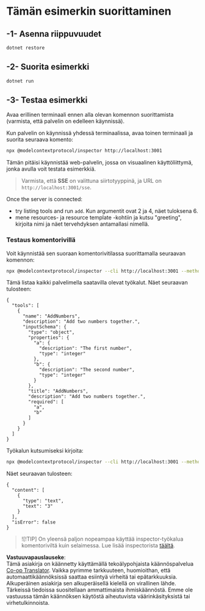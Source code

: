 <!--
CO_OP_TRANSLATOR_METADATA:
{
  "original_hash": "2a58caa6e11faa09470b7f81e6729652",
  "translation_date": "2025-06-18T06:02:20+00:00",
  "source_file": "03-GettingStarted/05-sse-server/solution/dotnet/README.md",
  "language_code": "fi"
}
-->
# Tämän esimerkin suorittaminen

## -1- Asenna riippuvuudet

```bash
dotnet restore
```

## -2- Suorita esimerkki

```bash
dotnet run
```

## -3- Testaa esimerkki

Avaa erillinen terminaali ennen alla olevan komennon suorittamista (varmista, että palvelin on edelleen käynnissä).

Kun palvelin on käynnissä yhdessä terminaalissa, avaa toinen terminaali ja suorita seuraava komento:

```bash
npx @modelcontextprotocol/inspector http://localhost:3001
```

Tämän pitäisi käynnistää web-palvelin, jossa on visuaalinen käyttöliittymä, jonka avulla voit testata esimerkkiä.

> Varmista, että **SSE** on valittuna siirtotyyppinä, ja URL on `http://localhost:3001/sse`.

Once the server is connected: 

- try listing tools and run `add`. Kun argumentit ovat 2 ja 4, näet tuloksena 6.
- mene resources- ja resource template -kohtiin ja kutsu "greeting", kirjoita nimi ja näet tervehdyksen antamallasi nimellä.

### Testaus komentorivillä

Voit käynnistää sen suoraan komentorivitilassa suorittamalla seuraavan komennon:

```bash 
npx @modelcontextprotocol/inspector --cli http://localhost:3001 --method tools/list
```

Tämä listaa kaikki palvelimella saatavilla olevat työkalut. Näet seuraavan tulosteen:

```text
{
  "tools": [
    {
      "name": "AddNumbers",
      "description": "Add two numbers together.",
      "inputSchema": {
        "type": "object",
        "properties": {
          "a": {
            "description": "The first number",
            "type": "integer"
          },
          "b": {
            "description": "The second number",
            "type": "integer"
          }
        },
        "title": "AddNumbers",
        "description": "Add two numbers together.",
        "required": [
          "a",
          "b"
        ]
      }
    }
  ]
}
```

Työkalun kutsumiseksi kirjoita:

```bash
npx @modelcontextprotocol/inspector --cli http://localhost:3001 --method tools/call --tool-name AddNumbers --tool-arg a=1 --tool-arg b=2
```

Näet seuraavan tulosteen:

```text
{
  "content": [
    {
      "type": "text",
      "text": "3"
    }
  ],
  "isError": false
}
```

> ![!TIP]
> On yleensä paljon nopeampaa käyttää inspector-työkalua komentoriviltä kuin selaimessa.
> Lue lisää inspectorista [täältä](https://github.com/modelcontextprotocol/inspector).

**Vastuuvapauslauseke**:  
Tämä asiakirja on käännetty käyttämällä tekoälypohjaista käännöspalvelua [Co-op Translator](https://github.com/Azure/co-op-translator). Vaikka pyrimme tarkkuuteen, huomioithan, että automaattikäännöksissä saattaa esiintyä virheitä tai epätarkkuuksia. Alkuperäinen asiakirja sen alkuperäisellä kielellä on virallinen lähde. Tärkeissä tiedoissa suositellaan ammattimaista ihmiskäännöstä. Emme ole vastuussa tämän käännöksen käytöstä aiheutuvista väärinkäsityksistä tai virhetulkinnoista.